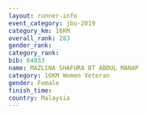 ```yaml
---
layout: runner-info 
event_category: jbu-2019 
category_km: 16KM  
overall_rank: 283
gender_rank: 
category_rank: 
bib: 64033
name: MAZLINA SHAFURA BT ABDUL MANAP
category: 16KM Women Veteran
gender: Female
finish_time: 
country: Malaysia
---
```

